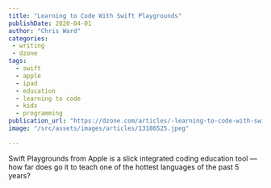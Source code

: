 ```yaml
---
title: "Learning to Code With Swift Playgrounds"
publishDate: 2020-04-01
author: "Chris Ward"
categories:
 - writing
 - dzone
tags:
  - swift
  - apple
  - ipad
  - education
  - learning to code
  - kids
  - programming
publication_url: "https://dzone.com/articles/-learning-to-code-with-swift-playgrounds"
image: "/src/assets/images/articles/13186525.jpeg"

---
```

Swift Playgrounds from Apple is a slick integrated coding education tool — how far does go it to teach one of the hottest languages of the past 5 years?

